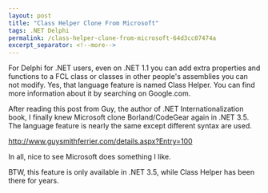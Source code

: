 ```yaml
---
layout: post
title: "Class Helper Clone From Microsoft"
tags: .NET Delphi
permalink: /class-helper-clone-from-microsoft-64d3cc07474a
excerpt_separator: <!--more-->
---
```


For Delphi for .NET users, even on .NET 1.1 you can add extra properties and functions to a FCL class or classes in other people's assemblies you can not modify. Yes, that language feature is named Class Helper. You can find more information about it by searching on Google.com.

After reading this post from Guy, the author of .NET Internationalization book, I finally knew Microsoft clone Borland/CodeGear again in .NET 3.5. The language feature is nearly the same except different syntax are used.

http://www.guysmithferrier.com/details.aspx?Entry=100

In all, nice to see Microsoft does something I like.

BTW, this feature is only available in .NET 3.5, while Class Helper has been there for years.
<!--more-->